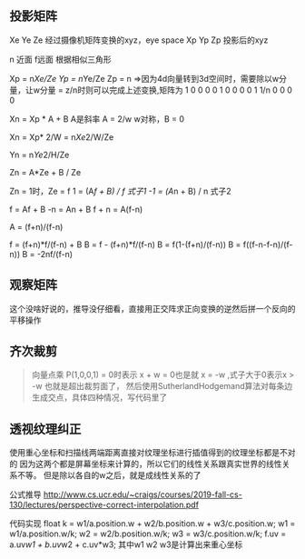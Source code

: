 ## 投影矩阵

Xe Ye Ze 经过摄像机矩阵变换的xyz，eye space
Xp Yp Zp 投影后的xyz

n 近面 f远面
根据相似三角形

Xp = n*Xe/Ze
Yp = n*Ye/Ze
Zp = n
=>因为4d向量转到3d空间时，需要除以w分量，让w分量 = z/n时则可以完成上述变换,矩阵为
1 0 0 0
0 1 0 0
0 0 1 1/n
0 0 0 0

Xn = Xp * A + B
A是斜率 A = 2/w
w对称，B = 0

Xn  = Xp* 2/W
	= n*Xe*2/W/Ze

Yn	= n*Ye*2/H/Ze


Zn	=  A*Ze + B    / Ze

Zn = 1时，Ze = f
1 = (A*f + B)   /  f  式子1
-1 = (A*n + B)  /  n 式子2

f = Af + B
-n = An + B
f + n = A(f-n)

A = (f+n)/(f-n)

f = (f+n)*f/(f-n) + B
B = f - (f+n)*f/(f-n)
B = f(1-(f+n)/(f-n))
B = f((f-n-f-n)/(f-n))
B = -2nf/(f-n)

## 观察矩阵
这个没啥好说的，推导没仔细看，直接用正交阵求正向变换的逆然后拼一个反向的平移操作

## 齐次裁剪 
>向量点乘 P(1,0,0,1) = 0时表示 x + w = 0也是就 x = -w ,式子大于0表示x > -w 也就是超出裁剪面了，
>然后使用SutherlandHodgemand算法对每条边生成交点，具体四种情况，写代码里了
## 透视纹理纠正
使用重心坐标和扫描线两端距离直接对纹理坐标进行插值得到的纹理坐标都是不对的
因为这两个都是屏幕坐标来计算的，所以它们的线性关系跟真实世界的线性关系不等。
但是除以各自的w之后，就是成线性关系的了

公式推导 http://www.cs.ucr.edu/~craigs/courses/2019-fall-cs-130/lectures/perspective-correct-interpolation.pdf

代码实现
float k = w1/a.position.w + w2/b.position.w + w3/c.position.w;
w1 = w1/a.position.w/k;
w2 = w2/b.position.w/k;
w3 = w3/c.position.w/k;
f.uv = a.uv*w1 + b.uv*w2 + c.uv*w3;
其中w1 w2 w3是计算出来重心坐标
